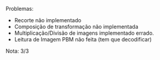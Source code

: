 Problemas:

- Recorte não implementado
- Composição de transformação não implementada
- Multiplicação/Divisão de imagens implementado errado.
- Leitura de Imagem PBM não feita (tem que decodificar)

Nota: 3/3